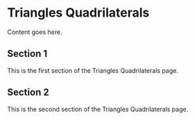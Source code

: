 # Triangles Quadrilaterals

Content goes here.

## Section 1

This is the first section of the Triangles Quadrilaterals page.

## Section 2

This is the second section of the Triangles Quadrilaterals page.

